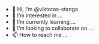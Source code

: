 - 👋 Hi, I’m @viktoras-stanga
- 👀 I’m interested in ...
- 🌱 I’m currently learning ...
- 💞️ I’m looking to collaborate on ...
- 📫 How to reach me ...

<!---
viktoras-stanga/viktoras-stanga is a ✨ special ✨ repository because its `README.md` (this file) appears on your GitHub profile.
You can click the Preview link to take a look at your changes.
--->
